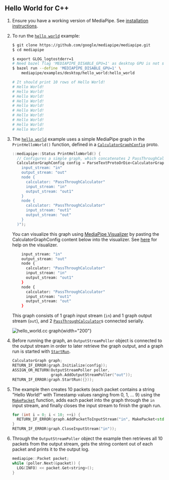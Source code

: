 ## Hello World for C++

1.  Ensure you have a working version of MediaPipe. See
    [installation instructions](./install.md).

2.  To run the [`hello world`] example:

    ```bash
    $ git clone https://github.com/google/mediapipe/mediapipe.git
    $ cd mediapipe

    $ export GLOG_logtostderr=1
    # Need bazel flag 'MEDIAPIPE_DISABLE_GPU=1' as desktop GPU is not supported currently.
    $ bazel run --define 'MEDIAPIPE_DISABLE_GPU=1' \
        mediapipe/examples/desktop/hello_world:hello_world

    # It should print 10 rows of Hello World!
    # Hello World!
    # Hello World!
    # Hello World!
    # Hello World!
    # Hello World!
    # Hello World!
    # Hello World!
    # Hello World!
    # Hello World!
    # Hello World!
    ```

3.  The [`hello world`] example uses a simple MediaPipe graph in the
    `PrintHelloWorld()` function, defined in a [`CalculatorGraphConfig`] proto.

    ```C++
    ::mediapipe::Status PrintHelloWorld() {
      // Configures a simple graph, which concatenates 2 PassThroughCalculators.
      CalculatorGraphConfig config = ParseTextProtoOrDie<CalculatorGraphConfig>(R"(
        input_stream: "in"
        output_stream: "out"
        node {
          calculator: "PassThroughCalculator"
          input_stream: "in"
          output_stream: "out1"
        }
        node {
          calculator: "PassThroughCalculator"
          input_stream: "out1"
          output_stream: "out"
        }
      )");
    ```

    You can visualize this graph using
    [MediaPipe Visualizer](https://viz.mediapipe.dev) by pasting the
    CalculatorGraphConfig content below into the visualizer. See
    [here](./visualizer.md) for help on the visualizer.

    ```bash
        input_stream: "in"
        output_stream: "out"
        node {
          calculator: "PassThroughCalculator"
          input_stream: "in"
          output_stream: "out1"
        }
        node {
          calculator: "PassThroughCalculator"
          input_stream: "out1"
          output_stream: "out"
        }
    ```

    This graph consists of 1 graph input stream (`in`) and 1 graph output stream
    (`out`), and 2 [`PassThroughCalculator`]s connected serially.

    ![hello_world.cc graph](./images/hello_world_graph.png){width="200"}

4.  Before running the graph, an `OutputStreamPoller` object is connected to the
    output stream in order to later retrieve the graph output, and a graph run
    is started with [`StartRun`].

    ```c++
    CalculatorGraph graph;
    RETURN_IF_ERROR(graph.Initialize(config));
    ASSIGN_OR_RETURN(OutputStreamPoller poller,
                     graph.AddOutputStreamPoller("out"));
    RETURN_IF_ERROR(graph.StartRun({}));
    ```

5.  The example then creates 10 packets (each packet contains a string "Hello
    World!" with Timestamp values ranging from 0, 1, ... 9) using the
    [`MakePacket`] function, adds each packet into the graph through the `in`
    input stream, and finally closes the input stream to finish the graph run.

    ```c++
    for (int i = 0; i < 10; ++i) {
      RETURN_IF_ERROR(graph.AddPacketToInputStream("in", MakePacket<std::string>("Hello World!").At(Timestamp(i))));
    }
    RETURN_IF_ERROR(graph.CloseInputStream("in"));
    ```

6.  Through the `OutputStreamPoller` object the example then retrieves all 10
    packets from the output stream, gets the string content out of each packet
    and prints it to the output log.

    ```c++
    mediapipe::Packet packet;
    while (poller.Next(&packet)) {
      LOG(INFO) << packet.Get<string>();
    }
    ```

[`hello world`]: https://github.com/google/mediapipe/tree/master/mediapipe/examples/desktop/hello_world/hello_world.cc
[`CalculatorGraphConfig`]: https://github.com/google/mediapipe/tree/master/mediapipe/framework/calculator.proto
[`PassThroughCalculator`]: https://github.com/google/mediapipe/tree/master/mediapipe/calculators/core/pass_through_calculator.cc
[`MakePacket`]: https://github.com/google/mediapipe/tree/master/mediapipe/framework/packet.h
[`StartRun`]: https://github.com/google/mediapipe/tree/master/mediapipe/framework/calculator_graph.h
